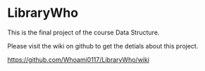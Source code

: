 LibraryWho
==========

This is the final project of the course Data Structure.

Please visit the wiki on github to get the detials about this project.

<https://github.com/Whoami0117/LibraryWho/wiki>
